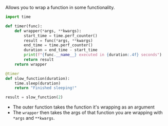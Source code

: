 Allows you to wrap a function in some functionality.

```python
import time

def timer(func):
    def wrapper(*args, **kwargs):
        start_time = time.perf_counter()
        result = func(*args, **kwargs)
        end_time = time.perf_counter()
        duration = end_time - start_time
        print(f"{func.__name__} executed in {duration:.4f} seconds")
        return result
    return wrapper

@timer
def slow_function(duration):
    time.sleep(duration)
    return "Finished sleeping!"

result = slow_function(2)

```

- The outer function takes the function it's wrapping as an argument
- The `wrapper` then takes the args of that function you are wrapping with `*args` and `**kwargs`.

